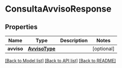 # ConsultaAvvisoResponse

## Properties
Name | Type | Description | Notes
------------ | ------------- | ------------- | -------------
**avviso** | [**AvvisoType**](AvvisoType.md) |  | [optional] 

[[Back to Model list]](../README.md#documentation-for-models) [[Back to API list]](../README.md#documentation-for-api-endpoints) [[Back to README]](../README.md)

